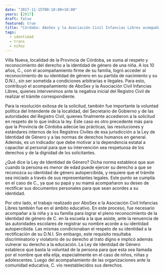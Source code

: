 ```yaml
---
date: "2017-11-15T00:10:00+10:00"
years: [2017]
draft: false
featured: true
title: "Córdoba: AboSex y la Asociación Civil Infancias Libres acompañamos a una  niña trans en el cambio registral de su identidad"
tags: 
  - identidad
  - trans
  - niñez
---
```


Villa Nueva, localidad de la Provincia de Córdoba, se suma al respeto y reconocimiento del derecho a la identidad de género de una niña. A los 10 años, C., con el acompañamiento firme de su familia, logró acceder al reconocimiento de su identidad de género en su partida de nacimiento y su D.N.I., sin ser sometida a condiciones arbitrarias e ilegales. Para esto, contribuyó el acompañamiento de AboSex y la Asociación Civil Infancias Libres, quienes intervenimos ante la negativa inicial del Registro Civil de realizar el trámite correspondiente.

Para la resolución exitosa de la solicitud, también fue importante la voluntad política del Intendente de la localidad, del Secretario de Gobierno y de las autoridades del Registro Civil, quienes finalmente accedieron a la solicitud en respeto de lo que indica la ley. Este caso es otro precedente más para que la Provincia de Córdoba adecúe las prácticas, las resoluciones y estándares internos de los Registros Civiles de esa jurisdicción a la Ley de Identidad de Género y a las normas de derechos humanos en general. Además, es un indicador que debe motivar a la dependencia estatal a capacitar al personal para que su intervención sea respetuosa de los derechos y de la dignidad de lxs solicitantes.

¿Qué dice la Ley de Identidad de Género? Dicha norma establece que aun cuando la persona es menor de edad puede ejercer su derecho a que se reconozca su identidad de género autopercibida, y requiere que el trámite sea iniciado a través de sus representantes legales. Este punto se cumplía en el caso de C., ya que su papá y su mamá acompañaron su deseo de rectificar sus documentos personales para que sean acordes a su identidad.

Por otro lado, el trabajo realizado por AboSex e la Asociación Civil Infancias Libres también fue en el ámbito educativo. En este proceso, fue necesario acompañar a la niña y a su familia para lograr el pleno reconocimiento de la identidad de género de C. en la escuela a la que asiste, ante la renuencia de las autoridades escolares de registrar su nombre acorde a su identidad autopercibida. Las mismas condicionaban el respeto de su identidad a la rectificación de su D.N.I. Sin embargo, este requisito resultaba discriminatorio y violatorio de su derecho al trato digno e implicó además vulnerar su derecho a la educación. La Ley de Identidad de Género establece que basta la voluntad de la persona para que esta sea llamada por el nombre que ella elija, especialmente en el caso de niños, niñas y adolescentes. Luego del acompañamiento de las organizaciones ante la comunidad educativa, C. vio reestablecidos sus derechos.